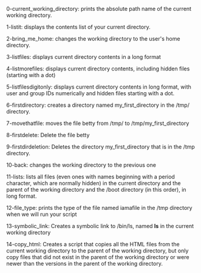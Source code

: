 0-current_working_directory: prints the absolute path name of the current working directory.

1-listit: displays the contents list of your current directory.

2-bring_me_home: changes the working directory to the user's home directory.

3-listfiles: displays current directory contents in a long format

4-listmorefiles: displays current directory contents, including hidden files (starting with a dot)

5-listfilesdigitonly: displays current directory contents in long format, with user and group IDs numerically and hidden files starting with a dot.

6-firstdirectory: creates a directory named my_first_directory in the /tmp/ directory.

7-movethatfile: moves the file betty from /tmp/ to /tmp/my_first_directory

8-firstdelete: Delete the file betty

9-firstdirdeletion: Deletes the directory my_first_directory that is in the /tmp directory.

10-back: changes the working directory to the previous one

11-lists: lists all files (even ones with names beginning with a period character, which are normally hidden) in the current directory and the parent of the working directory and the /boot directory (in this order), in long format.

12-file_type: prints the type of the file named iamafile in the /tmp directory when we will run your script

13-symbolic_link: Creates a symbolic link to /bin/ls, named __ls__ in the current working directory

14-copy_html: Creates a script that copies all the HTML files from the current working directory to the parent of the working directory, but only copy files that did not exist in the parent of the working directory or were newer than the versions in the parent of the working directory.

